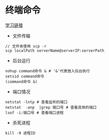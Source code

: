 # 终端命令

[学习链接](https://www.ibm.com/developerworks/cn/linux/l-cn-nohup/)

- 文件传输

```
// 文件夹使用 scp -r
scp localPath serverName@serverIP:serverPath
```

- 后台运行

```
nohup command命令 & # '&'代表放入后台执行
setsid command命令
(command命令 &)
```

- 端口情况

```
netstat -lntp # 查看监听的端口
netstat  -anp  |grep 端口号 # 查看具体的端口
lsof -i:端口号 # 查看端口进程
```

- 杀死进程

```
kill -9 进程ID
```